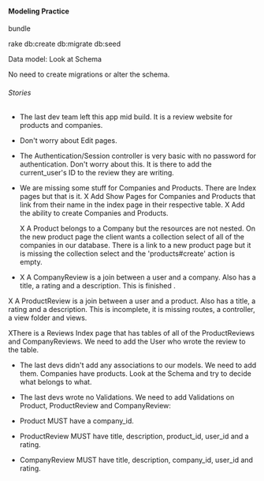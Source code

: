 #### Modeling Practice

bundle

rake db:create db:migrate db:seed

Data model: Look at Schema

No need to create migrations or alter the schema.

###### Stories

- The last dev team left this app mid build. It is a review website for products and companies.

- Don't worry about Edit pages.

- The Authentication/Session controller is very basic with no password for authentication. Don't worry about this. It is there to add the current_user's ID to the review they are writing.

- We are missing some stuff for Companies and Products. There are Index pages but that is it.
      X Add Show Pages for Companies and Products that link from their name in the index page in their respective table.
      X Add the ability to create Companies and Products.

    X A Product belongs to a Company but the resources are not nested. On the new product page the client wants a
    collection select of all of the companies in our database. There is a link to a new product page but it is
   missing the collection select and the 'products#create' action is empty.

-  X A CompanyReview is a join between a user and a company. Also has a title, a rating and a description. This is finished .

  X A ProductReview is a join between a user and a product. Also has a title, a rating and a description. This is incomplete, it is missing routes, a controller, a view folder and views.

 XThere is a Reviews Index page that has tables of all of the ProductReviews and CompanyReviews. We need to add the User who wrote the review to the table.

- The last devs didn't add any associations to our models. We need to add them. Companies have products. Look at the Schema and try to decide what belongs to what.

- The last devs wrote no Validations. We need to add Validations on Product, ProductReview and CompanyReview:

-  Product MUST have a company_id.

-  ProductReview MUST have  title, description, product_id, user_id and a rating.

-  CompanyReview MUST have title, description, company_id,  user_id and   rating.
